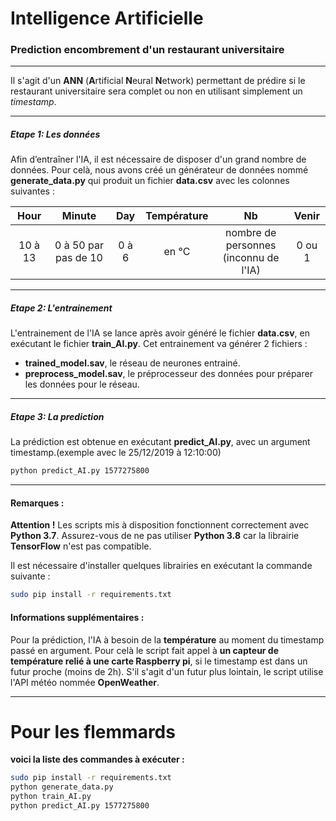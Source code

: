 # Intelligence Artificielle
### Prediction encombrement d'un restaurant universitaire
____
Il s'agit d'un **ANN** (**A**rtificial **N**eural **N**etwork) permettant de prédire si le restaurant universitaire sera complet ou non en utilisant simplement un _timestamp_.
____

##### Etape 1: Les données
Afin d’entraîner l'IA, il est nécessaire de disposer d'un grand nombre de données. Pour celà, nous avons créé un générateur de données nommé **generate_data.py** qui produit un fichier **data.csv** avec les colonnes suivantes :

|  Hour   |        Minute        |  Day  | Température |                     Nb                     | Venir  |
| :-----: | :------------------: | :---: | :---------: | :----------------------------------------: | :----: |
| 10 à 13 | 0 à 50 par pas de 10 | 0 à 6 |    en °C    | nombre de personnes <br> (inconnu de l'IA) | 0 ou 1 |
____

##### Etape 2: L'entrainement
L'entrainement de l'IA se lance après avoir généré le fichier **data.csv**, en exécutant le fichier **train_AI.py**.
Cet entrainement va générer 2 fichiers :
- **trained_model.sav**, le réseau de neurones entrainé.
- **preprocess_model.sav**, le préprocesseur des données pour préparer les données pour le réseau.
____

##### Etape 3: La prediction
La prédiction est obtenue en exécutant **predict_AI.py**, avec un argument timestamp.(exemple avec le 25/12/2019 à 12:10:00)
```bash
python predict_AI.py 1577275800
```
____

#### Remarques :

**Attention !** Les scripts mis à disposition fonctionnent correctement avec **Python 3.7**. Assurez-vous de ne pas utiliser **Python 3.8** car la librairie **TensorFlow** n'est pas compatible.

Il est nécessaire d'installer quelques librairies en exécutant la commande suivante :
```bash
sudo pip install -r requirements.txt
```
#### Informations supplémentaires :
Pour la prédiction, l'IA à besoin de la **température** au moment du timestamp passé en argument. Pour celà le script fait appel à **un capteur de température relié à une carte Raspberry pi**, si le timestamp est dans un futur proche (moins de 2h). S'il s'agit d'un futur plus lointain, le script utilise l'API météo nommée **OpenWeather**.
____
# Pour les flemmards
**voici la liste des commandes à exécuter  :**
```bash
sudo pip install -r requirements.txt
python generate_data.py 
python train_AI.py
python predict_AI.py 1577275800
```

